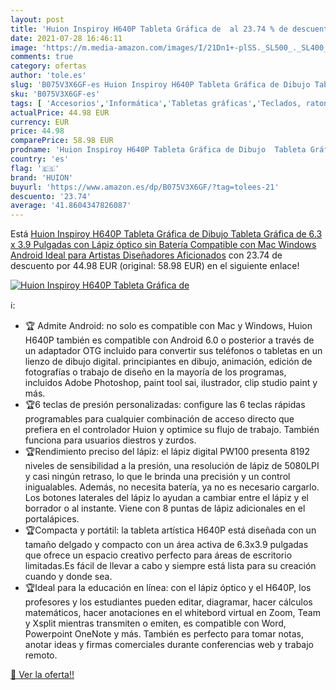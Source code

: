 ```yaml
---
layout: post
title: 'Huion Inspiroy H640P Tableta Gráfica de  al 23.74 % de descuento'
date: 2021-07-28 16:46:11
image: 'https://m.media-amazon.com/images/I/21Dn1+-plSS._SL500_._SL400_.jpg'
comments: true
category: ofertas
author: 'tole.es'
slug: 'B075V3X6GF-es Huion Inspiroy H640P Tableta Gráfica de Dibujo Tableta...'
sku: 'B075V3X6GF-es'
tags: [ 'Accesorios','Informática','Tabletas gráficas','Teclados, ratones y periféricos de entrada','android','huion', ]
actualPrice: 44.98 EUR
currency: EUR
price: 44.98
comparePrice: 58.98 EUR
prodname: 'Huion Inspiroy H640P Tableta Gráfica de Dibujo  Tableta Gráfica de 6.3 x 3.9 Pulgadas con Lápiz óptico sin Batería  Compatible con Mac  Windows  Android  Ideal para Artistas  Diseñadores  Aficionados'
country: 'es'
flag: '🇪🇸'
brand: 'HUION'
buyurl: 'https://www.amazon.es/dp/B075V3X6GF/?tag=tolees-21'
descuento: '23.74'
average: '41.8604347826087'
---
```


Está [Huion Inspiroy H640P Tableta Gráfica de Dibujo  Tableta Gráfica de 6.3 x 3.9 Pulgadas con Lápiz óptico sin Batería  Compatible con Mac  Windows  Android  Ideal para Artistas  Diseñadores  Aficionados](https://www.amazon.es/dp/B075V3X6GF/?tag=tolees-21) con 23.74 de descuento por 44.98 EUR (original: 58.98 EUR) en el siguiente enlace!

[![Huion Inspiroy H640P Tableta Gráfica de ](https://m.media-amazon.com/images/I/21Dn1+-plSS._SL500_._SL400_.jpg)](https://www.amazon.es/dp/B075V3X6GF/?tag=tolees-21)

ℹ️:

- 🏆 Admite Android: no solo es compatible con Mac y Windows, Huion H640P también es compatible con Android 6.0 o posterior a través de un adaptador OTG incluido para convertir sus teléfonos o tabletas en un lienzo de dibujo digital. principiantes en dibujo, animación, edición de fotografías o trabajo de diseño en la mayoría de los programas, incluidos Adobe Photoshop, paint tool sai, ilustrador, clip studio paint y más.
- 🏆6 teclas de presión personalizadas: configure las 6 teclas rápidas programables para cualquier combinación de acceso directo que prefiera en el controlador Huion y optimice su flujo de trabajo. También funciona para usuarios diestros y zurdos.
- 🏆Rendimiento preciso del lápiz: el lápiz digital PW100 presenta 8192 niveles de sensibilidad a la presión, una resolución de lápiz de 5080LPI y casi ningún retraso, lo que le brinda una precisión y un control inigualables. Además, no necesita batería, ya no es necesario cargarlo. Los botones laterales del lápiz lo ayudan a cambiar entre el lápiz y el borrador o al instante. Viene con 8 puntas de lápiz adicionales en el portalápices.
- 🏆Compacta y portátil: la tableta artística H640P está diseñada con un tamaño delgado y compacto con un área activa de 6.3x3.9 pulgadas que ofrece un espacio creativo perfecto para áreas de escritorio limitadas.Es fácil de llevar a cabo y siempre está lista para su creación cuando y donde sea.
- 🏆Ideal para la educación en línea: con el lápiz óptico y el H640P, los profesores y los estudiantes pueden editar, diagramar, hacer cálculos matemáticos, hacer anotaciones en el whitebord virtual en Zoom, Team y Xsplit mientras transmiten o emiten, es compatible con Word, Powerpoint OneNote y más. También es perfecto para tomar notas, anotar ideas y firmas comerciales durante conferencias web y trabajo remoto.

[🛒 Ver la oferta!!](https://www.amazon.es/dp/B075V3X6GF/?tag=tolees-21)
